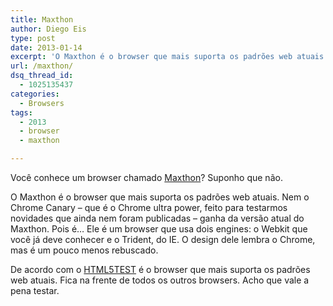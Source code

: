 ```yaml
---
title: Maxthon
author: Diego Eis
type: post
date: 2013-01-14
excerpt: 'O Maxthon é o browser que mais suporta os padrões web atuais. '
url: /maxthon/
dsq_thread_id:
  - 1025135437
categories:
  - Browsers
tags:
  - 2013
  - browser
  - maxthon

---
```

Você conhece um browser chamado [Maxthon][1]? Suponho que não.

O Maxthon é o browser que mais suporta os padrões web atuais. Nem o Chrome Canary &#8211; que é o Chrome ultra power, feito para testarmos novidades que ainda nem foram publicadas &#8211; ganha da versão atual do Maxthon. Pois é&#8230; Ele é um browser que usa dois engines: o Webkit que você já deve conhecer e o Trident, do IE. O design dele lembra o Chrome, mas é um pouco menos rebuscado.

De acordo com o [HTML5TEST][2] é o browser que mais suporta os padrões web atuais. Fica na frente de todos os outros browsers. Acho que vale a pena testar.

 [1]: http://www.maxthon.com/
 [2]: http://html5test.com/compare/browser/maxthon345/chromecanary/opera1210.html